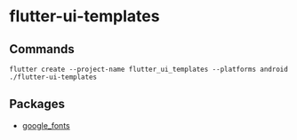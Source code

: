 # flutter-ui-templates

## Commands

    flutter create --project-name flutter_ui_templates --platforms android ./flutter-ui-templates

## Packages

* [google_fonts](https://pub.dev/packages/google_fonts)

